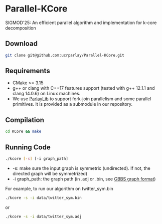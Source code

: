 # Parallel-KCore
SIGMOD'25: An efficient parallel algorithm and implementation for k-core decomposition

## Download
```bash
git clone git@github.com:ucrparlay/Parallel-KCore.git
```

## Requirements
+ CMake >= 3.15 
+ g++ or clang with C++17 features support (tested with g++ 12.1.1 and clang 14.0.6) on Linux machines.
+ We use [ParlayLib](https://github.com/cmuparlay/parlaylib) to support fork-join parallelism and some parallel primitives. It is provided as a submodule in our repository. 


## Compilation
```bash
cd KCore && make
```

## Running Code
```bash
./kcore [-s] [-i graph_path]
```

+ -s: make sure the input graph is symmetric (undirected). If not, the directed graph will be symmetrized)
+ -i graph_path: the graph path (in .adj or .bin, see [GBBS graph format](https://paralg.github.io/gbbs/docs/formats))

For example, to run our algorithm on twitter_sym.bin
```bash
./kcore -s -i data/twitter_sym.bin
```
or
```bash
./kcore -s -i data/twitter_sym.adj
```
